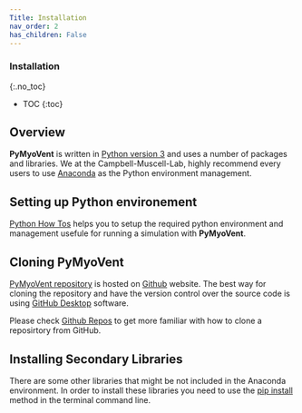 ```yaml
---
Title: Installation
nav_order: 2
has_children: False
---
```

### Installation
{:.no_toc}

* TOC 
{:toc}

## Overview
**PyMyoVent** is written in [Python version 3](http://www.python.org) and uses a number of packages and libraries.
We at the Campbell-Muscell-Lab, highly recommend every users to use [Anaconda](http://www.anaconda.org) as the Python environment management.


## Setting up Python environement
[Python How Tos](http://campbell-muscle-lab.github.io/howtos_Python/) helps you to setup the required python environment and management usefule for running a simulation with **PyMyoVent**.

## Cloning PyMyoVent
[PyMyoVent repository](http://github.com/Campbell-Muscle-Lab/PyMyoVent) is hosted on [Github](http://github.com) website. The best way for cloning the repository and have the version control over the source code is using [GitHub Desktop](http://https://desktop.github.com/) software.  

Please check [Github Repos](http://campbell-muscle-lab.github.io/howtos_GitHub/pages/github_repos/github_repos.html) to get more familiar with how to clone a reposirtory from GitHub. 

## Installing Secondary Libraries
There are some other libraries that might be not included in the Anaconda environment. In order to install these libraries you need to use the [pip install](http://pip.pypa.io/en/stable/reference/pip_install/) method in the terminal command line.